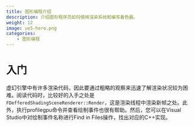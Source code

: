 ```yaml
---
title: 图形编程介绍
description: 介绍图形程序员如何使用渲染系统和编写着色器。
weight: 12
image: ue5-hero.png
categories:
    - 图形编程
---
```

# 入门
虚幻引擎中有许多渲染代码，因此要通过粗略的观察来迅速了解渲染状况较为困难。阅读代码时，比较好的入手之处是`FDefferedShadingSceneRenderer::Render`，这是渲染线程中渲染新帧之处。此外，执行profilegpu命令并查看绘制事件也很有帮助。然后，您可以在Visual Studio中对绘制事件名称进行Find in Files操作，找出对应的C++实现。